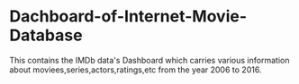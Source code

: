 # Dachboard-of-Internet-Movie-Database
This contains the IMDb data's Dashboard which carries various information about moviees,series,actors,ratings,etc from the year 2006 to 2016.
